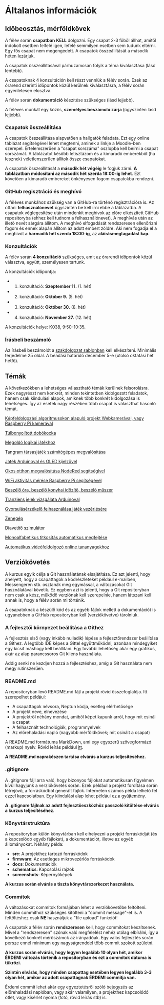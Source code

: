 # Általanos információk

## Időbeosztás, mérföldkövek

A félév során **csapatban** **KELL** dolgozni. Egy csapat 2-3 főből állhat, amitől indokolt esetben felfelé igen, lefelé
semmilyen esetben sem tudunk eltérni. Egy fős csapat nem megengedett. A csapatok összeállítását a második héten lezárjuk.

A csapatok összeállításával párhuzamosan folyik a téma kiválasztása (lásd lentebb).

A csapatoknak 4 konzultáción kell részt venniük a félév során. Ezek az órarend szerinti időpontok közül kerülnek kiválasztásra, a félév során egyenletesen elosztva.

A félév során **dokumentáció** készítése szükséges (lásd lejjebb).

A féléves munkát egy közös, **személyes beszámoló zárja** (úgyszintén lásd lejjebb).

### Csapatok összeállítása

A csapatok összeállítása alapvetően a hallgatók feladata. Ezt egy online táblázat segítségével lehet megtenni,
aminek a linkje a Moodle-ben szerepel.
Értelemszerűen a "csapat sorszáma" oszlopba kell beírni
a csapat sorszámát. A táblázatot később letisztázom és a kimaradó emberekből (ha
lesznek) véletlenszerűen állítok össze csapatokat.

A csapatok összeállítását a **második hét végéig** le fogjuk zárni. **A táblázatban módosítani az második hét szerda 18:00-ig lehet**.
Ezt követően a kimaradó embereket önkényesen fogom csapatokba rendezni.

### GitHub regisztráció és meghívó

A féléves munkához szükség van a GitHub-ra történő regisztrációra is. Az ottani **felhasználónevet** úgyszintén be kell
írni ebbe a táblázatba. A csapatok véglegesítése után mindenkit meghívok az előre elkészített GitHub repositoryba (ehhez
kell tudnom a felhasználónevet). A meghívás után az illető nevét sárgára állítom. A meghívó elfogadását rendszeresen
ellenőrizni fogom és ennek alapán állítom az adott embert zöldre. Aki nem fogadja el a meghívót a **harmadik hét szerda 18:00-ig**,
az **aláírásmegtagadást kap**.

### Konzultációk

A félév során **4 konzultáció** szükséges, amit az órarendi időpontok közül választva, együtt, személyesen tartunk.

A konzultációk időpontja:
  * 1. konzultáció: **Szeptember 11.** (1. hét)
  * 2. konzultáció: **Október 9.** (5. hét)
  * 3. konzultáció: **Október 30.** (8. hét)
  * 4. konzultáció: **November 27.** (12. hét)

A konzultációk helye: K038, 9:50-10:35.

### Írásbeli beszámoló

Az írásbeli beszámolót a [szakdolgozat sablonban](https://amk.uni-obuda.hu/wp-content/uploads/2024/03/Szakdolgozat_sablon_2023.docx) kell elkészíteni. Minimális terjedelme 25 oldal. A beadási határidő december 5-e (utolsó oktatási hét hétfő).

## Témák

A következőkben a lehetséges választható témák kerülnek felsorolásra. Ezek nagyrészt nem
konkrét, minden tekintetben kidolgozott feladatok, hanem csak kiindulási alapok, amiknek több
konkrét kidolgozása is lehetséges. Így az esetek nagy részében több csapat is választhat hasonló témát.

[Képfeldolgozási algoritmusokon alapuló projekt Webkamerával, vagy Raspberry Pi kamerával](kepfeldolgozas.md)

[Túlbonyolított dobókocka](dobokocka.md)

[Megoldó logikai játékhoz](gamesolver.md)

[Tangram társasjáték számítógépes megvalósítása](tangram.md)

[Játék Arduinoval és OLED kijelzővel](arduino-jatek.md)

[Okos otthon megvalósítása NodeRed segítséglvel](okos-otthon.md)

[WiFi aktivitás mérése Raspberry Pi segítségével](wifi-aktivitas.md)

[Beszélő óra, beszélő konyhai időzítő, beszélő műszer](beszelo.md)

[Tranziens jelek vizsgálata Arduinoval](tranziens.md)

[Gyorsulásérzékelő felhasználása játék vezérlésére](accelero-jatek.md)

[Zenegép](zenegep.md)

[Diavetítő szimulátor](diavetito.md)

[Monoalfabetikus titkosítás automatikus megfejtése](kodtoro.md)

[Automatikus videófeldolgozó online tananyagokhoz](video-feldolgozo.md)

## Verziókövetés

A kurzus egyik célja a Git használatának elsajátítása. Ez azt jelenti, hogy ahelyett,
hogy a csapattagok a kódrészleteket például e-mailben, Messengeren stb. osztanák meg
egymással, a változásokat Git használatával követik. Ez egyben azt is jelenti, hogy
a Git repositoryban nem csak a kész, működő verziónak kell szerepelnie, hanem látszani
kell annak is, hogy a félév során mi történik.

A csapatoknak a készülő kód és az egyéb fájlok mellett a dokumentációt is ugyanebben a
GitHub repositoryban kell (verziókövetve) tárolniuk.

### A fejlesztői környezet beállítása a Githez

A fejlesztés első (vagy inkább nulladik) lépése a fejlesztőrendszer beállítása a Githez. A legtöbb
IDE képes a Gittel együttműködni, azonban mindegyiket egy kicsit máshogy kell beállítani. Egy
további lehetőség akár egy grafikus, akár az alap parancssoros Git kliens használata.

Addig senki ne kezdjen hozzá a fejlesztéshez, amíg a Git használata nem megy rutinszerűen.

### README.md

A repositoryban levő README.md fájl a projekt rövid összefoglalója.
Itt szerepelhet például:

 * A csapattagok névsora, Neptun kódja, esetleg elérhetősége
 * A projekt neve, elnevezése
 * A projektről néhány mondat, amiből képet kapunk arról, hogy mit csinál a csapat
 * A felhasznált technológiák, programnyelvek
 * Az előrehaladási napló (nagyobb mérföldkövek; mit csinált a csapat)

A README.md formátuma MarkDown, ami egy egyszerű szövegformázó (markup) nyelv.
Rövid leírás például [itt](https://www.markdownguide.org/basic-syntax/).

**A README.md naprakészen tartása elvárás a kurzus teljesítéséhez.**

### .gitignore

A .gitignore fájl arra való, hogy bizonyos fájlokat automatikusan figyelmen kívül
hagyjunk a verziókövetés során. Ezek például a projekt fordítása során létrejövő,
a forráskódból generált fájlok. Interneten számos példa lelhető fel ezzel kapcsolatban.
Egy kiindulási alap lehet például
[ez a gyűjtemény](https://github.com/github/gitignore).

**A .gitignore fájlnak az adott fejlesztőeszközhöz passzoló kitöltése elvárás
a kurzus teljesítéséhez.**

### Könyvtárstruktúra

A repositoryban külön könyvtárban kell elhelyezni a projekt forráskódját (és a
kapcsolódó egyéb fájlokat), a dokumentációt, illetve az egyéb állományokat.
Néhány példa:

 * **src**: A projekthez tartozó forráskódok
 * **firmware**: Az esetleges mikrovezérlős forráskódok
 * **docs**: Dokumentációk
 * **schematics**: Kapcsolási rajzok
 * **screenshots**: Képernyőképek

**A kurzus során elvárás a tiszta könyvtárszerkezet használata.**

### Commitok

A változásokat commitok formájában lehet a verziókövetőbe feltölteni. Minden
commithoz szükséges kitölteni a "commit message"-et is. A feltöltéshez
csak **NE** használjuk a "file upload" funkciót!

A csapatok a félév során **rendszeresen** kell, hogy commitokat készítsenek.
Mivel a "rendszeresen" szónak való megfelelést nehéz utólag elbírálni,
így a következő konkrét mérőszámok az irányadóak. Egy valós fejlesztés
során persze ennél minimum egy nagyságrenddel több commit szokott születni.

**A kurzus során elvárás, hogy legyen legalább 10 olyan hét, amikor ÉRDEMI
változás történik a repositoryban és ezt a commitok dátuma is tükrözi.**

**Szintén elvárás, hogy minden csapattag esetében legyen legalább 3-3 olyan hét,
amikor az adott csapattagnak ÉRDEMI commitja van.**

Érdemi commit lehet akár egy egyeztetésről szóló bejegyzés az előrehaladási
naplóban, vagy akár valamilyen, a projekthez kapcsolódó ötlet, vagy kísérlet nyoma
(fotó, rövid leírás stb) is.

